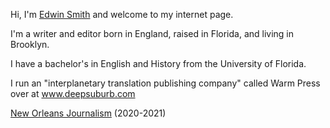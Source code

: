 Hi, I'm [Edwin Smith](http://linkedin.com/in/edwinlsmith/) and welcome to my internet page. 

I'm a writer and editor born in England, raised in Florida, and living in Brooklyn.

I have a bachelor's in English and History from the University of Florida.

I run an "interplanetary translation publishing company" called Warm Press over at www.deepsuburb.com

[New Orleans Journalism](https://github.com/Parquetry/parquetry.github.io/blob/main/New%20Orleans%20journlism.pdf) (2020-2021)
